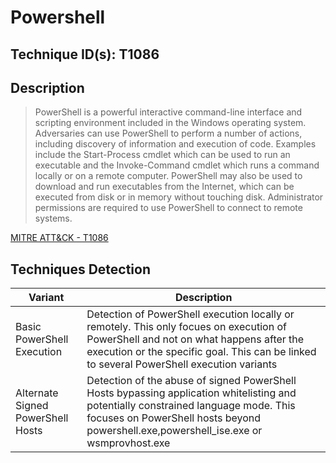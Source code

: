 # Powershell

## Technique ID(s): T1086

## Description

> PowerShell is a powerful interactive command-line interface and scripting environment included in the Windows operating system. Adversaries can use PowerShell to perform a number of actions, including discovery of information and execution of code. Examples include the Start-Process cmdlet which can be used to run an executable and the Invoke-Command cmdlet which runs a command locally or on a remote computer. PowerShell may also be used to download and run executables from the Internet, which can be executed from disk or in memory without touching disk. Administrator permissions are required to use PowerShell to connect to remote systems.

[MITRE ATT&CK - T1086](https://attack.mitre.org/wiki/Technique/T1086)

## Techniques Detection

| Variant | Description |
|--------|---------|
| Basic PowerShell Execution | Detection of PowerShell execution locally or remotely. This only focues on execution of PowerShell and not on what happens after the execution or the specific goal. This can be linked to several PowerShell execution variants |
| Alternate Signed PowerShell Hosts | Detection of the abuse of signed PowerShell Hosts bypassing application whitelisting and potentially constrained language mode. This focuses on PowerShell hosts beyond powershell.exe,powershell_ise.exe or wsmprovhost.exe |